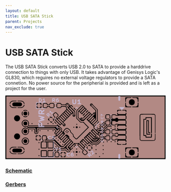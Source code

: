 ```yaml
---
layout: default
title: USB SATA Stick
parent: Projects
nav_exclude: true
---
```


# USB SATA Stick

The USB SATA Stick converts USB 2.0 to SATA to provide a harddrive connection to things with only USB. It takes advantage of Genisys Logic's GL830, which reguires no external voltage regulators to provide a SATA connetion. No power source for the peripherial is provided and is left as a project for the user.

![board-top](docs/top-afterdark.png)

### [Schematic](docs/usb-sata-v1.0r1.pdf)
### [Gerbers]()